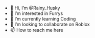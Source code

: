 - 👋 Hi, I’m @Rainy_Husky
- 👀 I’m interested in Furrys
- 🌱 I’m currently learning Coding
- 💞️ I’m looking to collaborate on Roblox
- 📫 How to reach me here

<!---
Proboss2112/Proboss2112 is a ✨ special ✨ repository because its `README.md` (this file) appears on your GitHub profile.
You can click the Preview link to take a look at your changes.
--->
